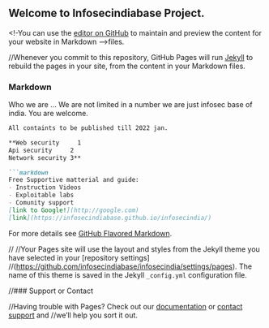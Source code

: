 ## Welcome to Infosecindiabase Project.

<!-You can use the [editor on GitHub](https://github.com/infosecindiabase/infosecindia/edit/gh-pages/index.md) to maintain and preview the content for your website in Markdown -->files.

//Whenever you commit to this repository, GitHub Pages will run [Jekyll](https://jekyllrb.com/) to rebuild the pages in your site, from the content in your Markdown files.

### Markdown
Who we are ... 
              We are not limited in a number we are just infosec base of india. You are welcome. 

```markdown
All containts to be published till 2022 jan. 

**Web security     1
Api security     2
Network security 3**

```markdown
Free Supportive matterial and guide:
- Instruction Videos
- Exploitable labs
- Comunity support
[link to Google!](http://google.com)
[link](https://infosecindiabase.github.io/infosecindia/)
```

For more details see [GitHub Flavored Markdown](https://guides.github.com/features/mastering-markdown/).

//
//Your Pages site will use the layout and styles from the Jekyll theme you have selected in your [repository settings]
//(https://github.com/infosecindiabase/infosecindia/settings/pages). The name of this theme is saved in the Jekyll `_config.yml` configuration file.

//### Support or Contact

//Having trouble with Pages? Check out our [documentation](https://docs.github.com/categories/github-pages-basics/) or [contact support](https://support.github.com/contact) and //we’ll help you sort it out.
